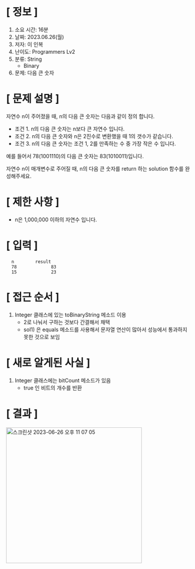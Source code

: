 # **[ 정보 ]**
1. 소요 시간: 16분
2. 날짜: 2023.06.26(월)
3. 저자: 이 인복
4. 난이도: Programmers Lv2
5. 분류: String
   - Binary
6. 문제: 다음 큰 숫자

# **[ 문제 설명 ]**
자연수 n이 주어졌을 때, n의 다음 큰 숫자는 다음과 같이 정의 합니다.

- 조건 1. n의 다음 큰 숫자는 n보다 큰 자연수 입니다.
- 조건 2. n의 다음 큰 숫자와 n은 2진수로 변환했을 때 1의 갯수가 같습니다.
- 조건 3. n의 다음 큰 숫자는 조건 1, 2를 만족하는 수 중 가장 작은 수 입니다.

예를 들어서 78(1001110)의 다음 큰 숫자는 83(1010011)입니다.

자연수 n이 매개변수로 주어질 때, n의 다음 큰 숫자를 return 하는 solution 함수를 완성해주세요.

# **[ 제한 사항 ]**
- n은 1,000,000 이하의 자연수 입니다.

# **[ 입력 ]**
      n	       result
      78	         83
      15	         23

# **[ 접근 순서 ]**
1. Integer 클래스에 있는 toBinaryString 메소드 이용
   - 2로 나눠서 구하는 것보다 간결해서 채택
   - sol1) 은 equals 메소드를 사용해서 문자열 연산이 많아서 성능에서 통과하지 못한 것으로 보임

# **[ 새로 알게된 사실 ]**
1. Integer 클래스에는 bitCount 메소드가 있음
   - true 인 비트의 개수를 반환

# **[ 결과 ]**
<img width="368" alt="스크린샷 2023-06-26 오후 11 07 05" src="https://github.com/nashs789/CodeTest/assets/59809278/78aa3fdd-e2d2-4c39-bc1c-9af31640b133">
